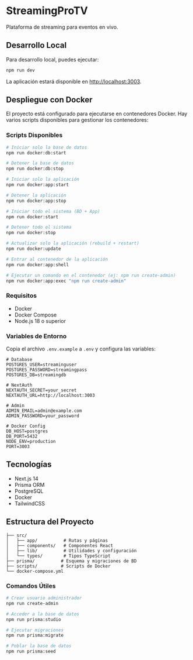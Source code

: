 # StreamingProTV

Plataforma de streaming para eventos en vivo.

## Desarrollo Local

Para desarrollo local, puedes ejecutar:

```bash
npm run dev
```

La aplicación estará disponible en [http://localhost:3003](http://localhost:3003).

## Despliegue con Docker

El proyecto está configurado para ejecutarse en contenedores Docker. Hay varios scripts disponibles para gestionar los contenedores:

### Scripts Disponibles

```bash
# Iniciar solo la base de datos
npm run docker:db:start

# Detener la base de datos
npm run docker:db:stop

# Iniciar solo la aplicación
npm run docker:app:start

# Detener la aplicación
npm run docker:app:stop

# Iniciar todo el sistema (BD + App)
npm run docker:start

# Detener todo el sistema
npm run docker:stop

# Actualizar solo la aplicación (rebuild + restart)
npm run docker:update

# Entrar al contenedor de la aplicación
npm run docker:app:shell

# Ejecutar un comando en el contenedor (ej: npm run create-admin)
npm run docker:app:exec "npm run create-admin"
```

### Requisitos

- Docker
- Docker Compose
- Node.js 18 o superior

### Variables de Entorno

Copia el archivo `.env.example` a `.env` y configura las variables:

```env
# Database
POSTGRES_USER=streaminguser
POSTGRES_PASSWORD=streamingpass
POSTGRES_DB=streamingdb

# NextAuth
NEXTAUTH_SECRET=your_secret
NEXTAUTH_URL=http://localhost:3003

# Admin
ADMIN_EMAIL=admin@example.com
ADMIN_PASSWORD=your_password

# Docker Config
DB_HOST=postgres
DB_PORT=5432
NODE_ENV=production
PORT=3003
```

## Tecnologías

- Next.js 14
- Prisma ORM
- PostgreSQL
- Docker
- TailwindCSS

## Estructura del Proyecto

```
├── src/
│   ├── app/          # Rutas y páginas
│   ├── components/   # Componentes React
│   ├── lib/          # Utilidades y configuración
│   └── types/        # Tipos TypeScript
├── prisma/          # Esquema y migraciones de BD
├── scripts/         # Scripts de Docker
└── docker-compose.yml
```

### Comandos Útiles

```bash
# Crear usuario administrador
npm run create-admin

# Acceder a la base de datos
npm run prisma:studio

# Ejecutar migraciones
npm run prisma:migrate

# Poblar la base de datos
npm run prisma:seed
```
